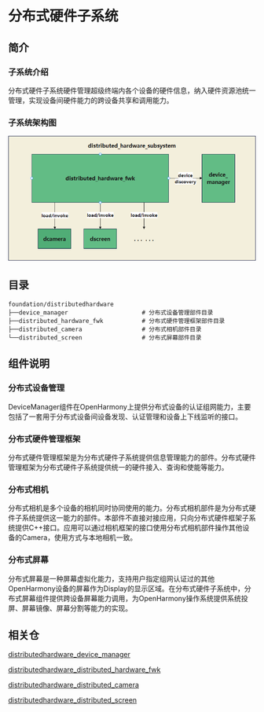 # 分布式硬件子系统

## 简介

### 子系统介绍

分布式硬件子系统硬件管理超级终端内各个设备的硬件信息，纳入硬件资源池统一管理，实现设备间硬件能力的跨设备共享和调用能力。

### 子系统架构图

![分布式硬件子系统](./figures/分布式硬件子系统架构图.png)

## 目录

```
foundation/distributedhardware
├──device_manager                     # 分布式设备管理部件目录
├──distributed_hardware_fwk           # 分布式硬件管理框架部件目录
├──distributed_camera                 # 分布式相机部件目录
└──distributed_screen                 # 分布式屏幕部件目录
```

## 组件说明

### 分布式设备管理

DeviceManager组件在OpenHarmony上提供分布式设备的认证组网能力，主要包括了一套用于分布式设备间设备发现、认证管理和设备上下线监听的接口。

### 分布式硬件管理框架

分布式硬件管理框架是为分布式硬件子系统提供信息管理能力的部件。分布式硬件管理框架为分布式硬件子系统提供统一的硬件接入、查询和使能等能力。

### 分布式相机

分布式相机是多个设备的相机同时协同使用的能力。分布式相机部件是为分布式硬件子系统提供这一能力的部件。本部件不直接对接应用，只向分布式硬件框架子系统提供C++接口。应用可以通过相机框架的接口使用分布式相机部件操作其他设备的Camera，使用方式与本地相机一致。

### 分布式屏幕

分布式屏幕是一种屏幕虚拟化能力，支持用户指定组网认证过的其他OpenHarmony设备的屏幕作为Display的显示区域。在分布式硬件子系统中，分布式屏幕组件提供跨设备屏幕能力调用，为OpenHarmony操作系统提供系统投屏、屏幕镜像、屏幕分割等能力的实现。

## 相关仓

[distributedhardware\_device\_manager](https://gitee.com/openharmony/distributedhardware_device_manager)

[distributedhardware\_distributed\_hardware\_fwk](https://gitee.com/openharmony/distributedhardware_distributed_hardware_fwk)

[distributedhardware\_distributed\_camera](https://gitee.com/openharmony/distributedhardware_distributed_camera)

[distributedhardware\_distributed\_screen](https://gitee.com/openharmony/distributedhardware_distributed_screen)